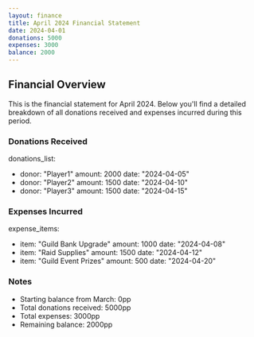 ```yaml
---
layout: finance
title: April 2024 Financial Statement
date: 2024-04-01
donations: 5000
expenses: 3000
balance: 2000
---
```


## Financial Overview

This is the financial statement for April 2024. Below you'll find a detailed breakdown of all donations received and expenses incurred during this period.

### Donations Received
donations_list:
  - donor: "Player1"
    amount: 2000
    date: "2024-04-05"
  - donor: "Player2"
    amount: 1500
    date: "2024-04-10"
  - donor: "Player3"
    amount: 1500
    date: "2024-04-15"

### Expenses Incurred
expense_items:
  - item: "Guild Bank Upgrade"
    amount: 1000
    date: "2024-04-08"
  - item: "Raid Supplies"
    amount: 1500
    date: "2024-04-12"
  - item: "Guild Event Prizes"
    amount: 500
    date: "2024-04-20"

### Notes
- Starting balance from March: 0pp
- Total donations received: 5000pp
- Total expenses: 3000pp
- Remaining balance: 2000pp 